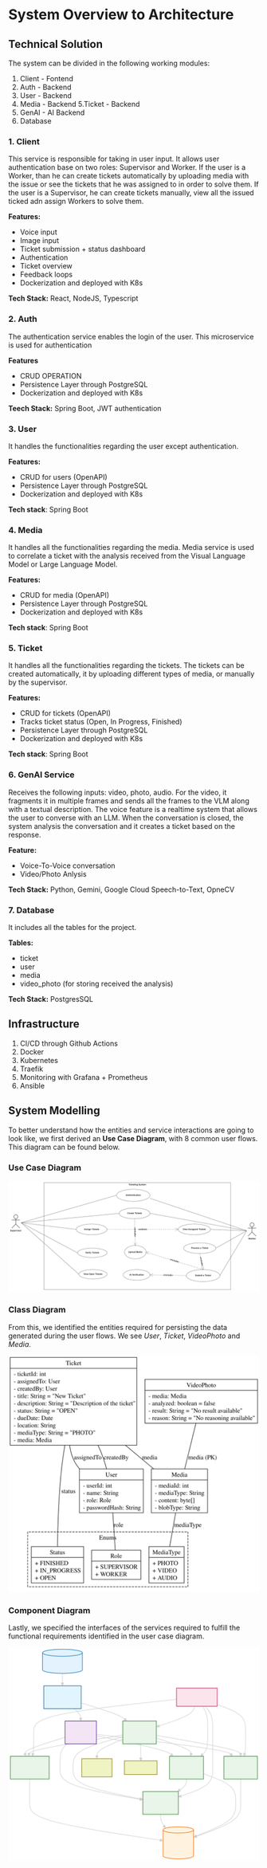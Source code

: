 
# System Overview to Architecture

## Technical Solution

The system can be divided in the following working modules:

1. Client - Fontend 
2. Auth - Backend
3. User - Backend
4. Media - Backend
5.Ticket - Backend
6. GenAI - AI Backend
7. Database

### 1. Client

This service is responsible for taking in user input. It allows user authentication base on two roles: Supervisor and Worker. If the user is a Worker, than he can create tickets automatically by uploading media with the issue or see the tickets that he was assigned to in order to solve them. If the user is a Supervisor, he can create tickets manually, view all the issued ticked adn assign Workers to solve them.

**Features:**
- Voice input
- Image input
- Ticket submission + status dashboard
- Authentication
- Ticket overview 
- Feedback loops
- Dockerization and deployed with K8s

**Tech Stack:** React, NodeJS, Typescript

### 2. Auth 

The authentication service enables the login of the user. This microservice is used for authentication

**Features**
- CRUD OPERATION
- Persistence  Layer through PostgreSQL
- Dockerization and deployed with K8s

**Teech Stack:** Spring Boot, JWT authentication

### 3. User

It handles the functionalities regarding the user except authentication. 

**Features:**
- CRUD for users (OpenAPI)
- Persistence  Layer through PostgreSQL
- Dockerization and deployed with K8s

**Tech stack**: Spring Boot

### 4. Media

It handles all the functionalities regarding the media. Media service is used to correlate a ticket with the analysis received from the Visual Language Model or Large Language Model. 

**Features:**
- CRUD for media (OpenAPI)
- Persistence  Layer through PostgreSQL
- Dockerization and deployed with K8s

**Tech stack**: Spring Boot


### 5. Ticket

It handles all the functionalities regarding the tickets. The tickets can be created automatically, it by uploading different types of media, or manually by the supervisor. 

**Features:**
- CRUD for tickets (OpenAPI)
- Tracks ticket status (Open, In Progress, Finished)
- Persistence  Layer through PostgreSQL
- Dockerization and deployed with K8s

**Tech stack**: Spring Boot


### 6. GenAI Service

Receives the following inputs: video, photo, audio. For the video, it fragments it in multiple frames and sends all the frames to the VLM along with a textual description. The voice feature is a realtime system that allows the user to converse with an LLM. When the conversation is closed, the system analysis the conversation and it creates a ticket based on the response.


**Feature:**
- Voice-To-Voice conversation
- Video/Photo Anlysis

**Tech Stack:** Python, Gemini, Google Cloud Speech-to-Text, OpneCV


### 7. Database
 
It includes all the tables for the project.

**Tables:**
- ticket
- user
- media
- video_photo (for storing received the analysis)

**Tech Stack:** PostgresSQL


## Infrastructure

1. CI/CD through Github Actions
2. Docker
3. Kubernetes
4. Traefik
5. Monitoring with Grafana + Prometheus
6. Ansible

## System Modelling
To better understand how the entities and service interactions are going to look like, we first derived an **Use Case Diagram**, with 8 common user flows. This diagram can be found below.

### Use Case Diagram

![Alt text](../resources/use_case_diagram.png)

### Class Diagram
From this, we identified the entities required for persisting the data generated during the user flows. We see *User*, *Ticket*, *VideoPhoto* and *Media*.

![Alt text](../resources/final_class_diagram.svg)

### Component Diagram
Lastly, we specified the interfaces of the services required to fulfill the functional requirements identified in the user case diagram.

![Alt text](../resources/final_component_diagram.svg)




